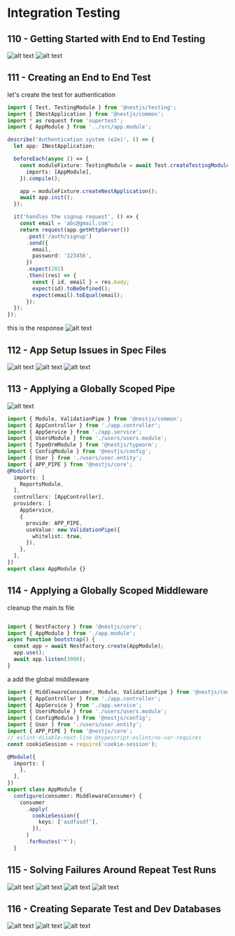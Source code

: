 # Integration Testing
## 110 - Getting Started with End to End Testing
![alt text](./Assets/images/set-02/75.png)
![alt text](./Assets/images/set-02/76.png)
## 111 - Creating an End to End Test
let's create the test for authentication
```ts
import { Test, TestingModule } from '@nestjs/testing';
import { INestApplication } from '@nestjs/common';
import * as request from 'supertest';
import { AppModule } from '../src/app.module';

describe('Authentication system (e2e)', () => {
  let app: INestApplication;

  beforeEach(async () => {
    const moduleFixture: TestingModule = await Test.createTestingModule({
      imports: [AppModule],
    }).compile();

    app = moduleFixture.createNestApplication();
    await app.init();
  });

  it('handles the signup request', () => {
    const email = 'abc@gmail.com';
    return request(app.getHttpServer()) 
      .post('/auth/signup')
      .send({
        email,
        password: '123456',
      })
      .expect(201)
      .then((res) => {
        const { id, email } = res.body;
        expect(id).toBeDefined();
        expect(email).toEqual(email);
      });
  });
});

```
this is the response
![alt text](./Assets/images/set-02/77.png)
## 112 - App Setup Issues in Spec Files
![alt text](./Assets/images/set-02/80.png)
![alt text](./Assets/images/set-02/78.png)
![alt text](./Assets/images/set-02/79.png)
## 113 - Applying a Globally Scoped Pipe
![alt text](./Assets/images/set-02/81.png)
```ts
import { Module, ValidationPipe } from '@nestjs/common';
import { AppController } from './app.controller';
import { AppService } from './app.service';
import { UsersModule } from './users/users.module';
import { TypeOrmModule } from '@nestjs/typeorm';
import { ConfigModule } from '@nestjs/config';
import { User } from './users/user.entity';
import { APP_PIPE } from '@nestjs/core';
@Module({
  imports: [
    ReportsModule,
  ],
  controllers: [AppController],
  providers: [
    AppService,
    {
      provide: APP_PIPE,
      useValue: new ValidationPipe({
        whitelist: true,
      }),
    },
  ],
})
export class AppModule {}
```

## 114 - Applying a Globally Scoped Middleware
cleanup the main.ts file
```ts

import { NestFactory } from '@nestjs/core';
import { AppModule } from './app.module';
async function bootstrap() {
  const app = await NestFactory.create(AppModule);
  app.use();
  await app.listen(3000);
}

```
a
add the global middleware
```ts
import { MiddlewareConsumer, Module, ValidationPipe } from '@nestjs/common';
import { AppController } from './app.controller';
import { AppService } from './app.service';
import { UsersModule } from './users/users.module';
import { ConfigModule } from '@nestjs/config';
import { User } from './users/user.entity';
import { APP_PIPE } from '@nestjs/core';
// eslint-disable-next-line @typescript-eslint/no-var-requires
const cookieSession = require('cookie-session');

@Module({
  imports: [
    },
  ],
})
export class AppModule {
  configure(consumer: MiddlewareConsumer) {
    consumer
      .apply(
        cookieSession({
          keys: ['asdfasdf'],
        }),
      )
      .forRoutes('*');
  }
```
## 115 - Solving Failures Around Repeat Test Runs
![alt text](./Assets/images/set-02/82.png)
![alt text](./Assets/images/set-02/83.png)
![alt text](./Assets/images/set-02/84.png)
![alt text](./Assets/images/set-02/85.png)
## 116 - Creating Separate Test and Dev Databases


![alt text](./Assets/images/set-02/86.png)
![alt text](./Assets/images/set-02/87.png)
![alt text](./Assets/images/set-02/88.png)

